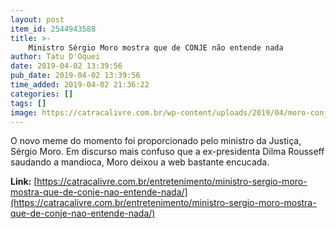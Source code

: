 ```yaml
---
layout: post
item_id: 2544943588
title: >-
    Ministro Sérgio Moro mostra que de CONJE não entende nada
author: Tatu D'Oquei
date: 2019-04-02 13:39:56
pub_date: 2019-04-02 13:39:56
time_added: 2019-04-02 21:36:22
categories: []
tags: []
image: https://catracalivre.com.br/wp-content/uploads/2019/04/moro-conje.png
---
```


O novo meme do momento foi proporcionado pelo ministro da Justiça, Sérgio Moro. Em discurso mais confuso que a ex-presidenta Dilma Rousseff saudando a mandioca, Moro deixou a web bastante encucada.

**Link:** [https://catracalivre.com.br/entretenimento/ministro-sergio-moro-mostra-que-de-conje-nao-entende-nada/](https://catracalivre.com.br/entretenimento/ministro-sergio-moro-mostra-que-de-conje-nao-entende-nada/)

